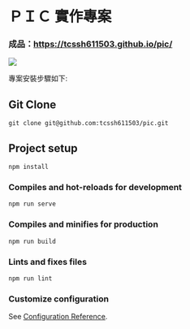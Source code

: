 # ＰＩＣ 實作專案

### 成品：https://tcssh611503.github.io/pic/

![](https://i.imgur.com/RwJbR00.png)


專案安裝步驟如下:

## Git Clone

```
git clone git@github.com:tcssh611503/pic.git
```

## Project setup
```
npm install
```

### Compiles and hot-reloads for development
```
npm run serve
```

### Compiles and minifies for production
```
npm run build
```

### Lints and fixes files
```
npm run lint
```

### Customize configuration
See [Configuration Reference](https://cli.vuejs.org/config/).
